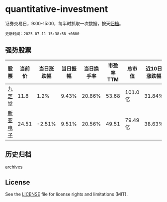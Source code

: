 # quantitative-investment

证券交易日，9:00-15:00，每半时抓取一次数据，按天[归档](archives)。

`更新时间：2025-07-11 15:38:58 +0800`

## 强势股票

|股票|当前价|当日涨跌幅|当日振幅|当日换手率|市盈率TTM|总市值|近10日涨跌幅|
|----|----|----|----|----|----|----|----|
|[九芝堂](https://xueqiu.com/S/SZ000989)|11.8|1.2%|9.43%|20.86%|53.68|101.0亿|31.84%|
|[新亚电子](https://xueqiu.com/S/SH605277)|24.51|-2.51%|9.51%|20.56%|49.51|79.49亿|38.63%|

## 历史归档

[archives](archives)

## License

See the [LICENSE](LICENSE) file for license rights and limitations (MIT).
